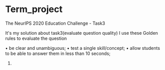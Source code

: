 # Term_project
The NeurIPS 2020 Education Challenge - Task3

It's my solution about task3(evaluate question quality)
I use these Golden rules to evaluate the question 

• be clear and unambiguous;
• test a single skill/concept;
• allow students to be able to answer them in less than 10 seconds;

1. 

